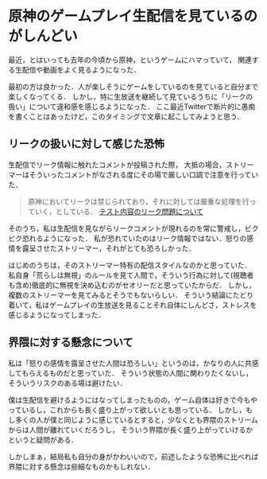 # 原神のゲームプレイ生配信を見ているのがしんどい

最近，とはいっても去年の今頃から原神，というゲームにハマっていて，
関連する生配信や動画をよく見るようになった．

最初の方は良かった．人が楽しそうにゲームをしているのを見ていると自分まで楽しくなってくる．
しかし，特に生放送を継続して見ているうちに「リークの扱い」について違和感を感じるようになった．
ここ最近Twitterで断片的に愚痴を書くことはあったけど，このタイミングで文章に起こしてみようと思う．

## リークの扱いに対して感じた恐怖

生配信でリーク情報に触れたコメントが投稿された際，
大抵の場合，ストリーマーはそういったコメントがなされる度にその場で厳しい口調で注意を行っていた．

> 原神においてリークは禁じられており，それに対しては厳重な処理を行っていく，としている．
> [テスト内容のリーク問題について](https://genshin.mihoyo.com/ja/news/detail/6822)

そのうち，私は生配信を見ながらリークコメントが現れるのを常に警戒し，ビクビク恐れるようになった．
私が恐れていたのはリーク情報ではない．怒りの感情を露呈させたストリーマー，それがとても恐ろしかった．

はじめのうちは，そのストリーマー特有の配信スタイルなのかと思っていた．
私自身「荒らしは無視」のルールを見て人間で，そういう行為に対して(視聴者も含め)徹底的に無視を決め込むのがセオリーだと思っていたからだ．
しかし，複数のストリーマーを見てみるとそうでもないらしい．
そういう結論にたどり着いて，私はゲームプレイの生放送を見ることそれ自体にしんどさ，ストレスを感じるようになってしまった．

## 界隈に対する懸念について

私は「怒りの感情を露呈させた人間は恐ろしい」というのは，かなりの人に共感してもらえるものだと思っていた．
そういう状態の人間に関わりたくないし，そういうリスクのある場は避けたい．

僕は生配信を避けるようにはなってしまったものの，ゲーム自体は好きで今もやっているし，これからも長く盛り上がって欲しいとも思っている．
しかし，もし多くの人が僕と同じように感じているとすると，少なくとも界隈のストリームからは人間が離れていくだろうし，
そういう界隈が長く盛り上がっていけるかというと疑問がある．

しかしまぁ，結局私も自分の身がかわいいので，前述したような恐怖に比べれば界隈に対する懸念は些細なものかもしれない．

